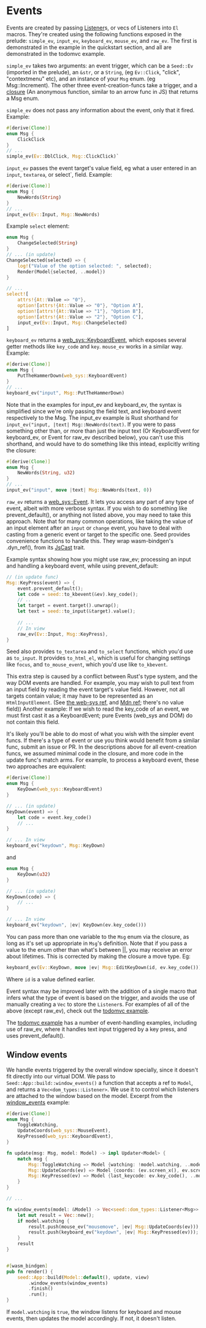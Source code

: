 # Events
Events are created by passing [Listener](https://docs.rs/seed/0.1.6/seed/dom_types/struct.Listener.html)s,
or vecs of Listeners into `El` macros. They're created using the following functions exposed in the prelude: `simple_ev`,
`input_ev`, `keyboard_ev`, `mouse_ev`, and `raw_ev`. The first is demonstrated in the example in the quickstart section,
and all are demonstrated in the todomvc example.

`simple_ev` takes two arguments: an event trigger, which can be a `Seed::Ev` (imported in the prelude), an `&str`, or a 
 `String`, (eg `Ev::Click`, "click", "contextmenu" etc), and an instance
of your `Msg` enum. (eg Msg::Increment). The other three event-creation-funcs
take a trigger, and a [closure](https://doc.rust-lang.org/book/ch13-01-closures.html) (An anonymous function,
similar to an arrow func in JS) that returns a Msg enum.

`simple_ev` does not pass any information about the event, only that it fired.
Example: 
```rust
#[derive(Clone)]
enum Msg {
    ClickClick
}
// ...
simple_ev(Ev::DblClick, Msg::ClickClick)`
```

`input_ev` passes the event target's value field, eg what a user entered in an `input`, `textarea`, or
select`,  field.
Example: 
```rust
#[derive(Clone)]
enum Msg {
    NewWords(String)
}
// ...
input_ev(Ev::Input, Msg::NewWords)
```

Example `select` element:
```rust
enum Msg {
    ChangeSelected(String)
}
// ... (in update)
ChangeSelected(selected) => {
    log!("Value of the option selected: ", selected);
    Render(Model{selected, ..model})
}

// ...
select![
    attrs!{At::Value => "0"},
    option![attrs!{At::Value => "0"}, "Option A"],
    option![attrs!{At::Value => "1"}, "Option B"],
    option![attrs!{At::Value => "2"}, "Option C"],
    input_ev(Ev::Input, Msg::ChangeSelected)
]
```

`keyboard_ev` returns a [web_sys::KeyboardEvent](https://rustwasm.github.io/wasm-bindgen/api/web_sys/struct.KeyboardEvent.html),
which exposes several getter methods like `key_code` and `key`. `mouse_ev` works in a similar
way.
Example:
```rust
#[derive(Clone)]
enum Msg {
    PutTheHammerDown(web_sys::KeyboardEvent)
}
// ...
keyboard_ev("input", Msg::PutTheHammerDown)
```

Note that in the examples for input_ev and keyboard_ev, the syntax is simplified since
we're only passing the field text, and keyboard event respectively to the Msg. The input_ev
example is Rust shorthand for ```input_ev("input, |text| Msg::NewWords(text)```. If you were
to pass something other than, or more than just the input text (Or KeyboardEvent for keyboard_ev, 
or Event for raw_ev described below),
you can't use this shorthand, and would have to do something like this intead,
explicitly writing the closure:
```rust
#[derive(Clone)]
enum Msg {
    NewWords(String, u32)
}
// ...
input_ev("input", move |text| Msg::NewWords(text, 0))
```

`raw_ev` returns a [web_sys::Event](https://rustwasm.github.io/wasm-bindgen/api/web_sys/struct.Event.html). 
It lets you access any part of any type of
event, albeit with more verbose syntax.
If you wish to do something like prevent_default(), or anything not listed above, 
you may need to take this approach. Note that for many common operations, like taking
the value of an input element after an `input` or `change` event, you have to deal with
casting from a generic event or target to the specific one. Seed provides convenience
functions to handle this. They wrap wasm-bindgen's .dyn_ref(), from its
[JsCast](https://rustwasm.github.io/wasm-bindgen/api/wasm_bindgen/trait.JsCast.html) trait.

Example syntax showing how you might use raw_ev; processing an input and handling a keyboard
event, while using prevent_default:
```rust
// (in update func)
Msg::KeyPress(event) => {
    event.prevent_default();
    let code = seed::to_kbevent(&ev).key_code();
    // ..
    let target = event.target().unwrap();
    let text = seed::to_input(&target).value();
    
    // ...
    // In view
    raw_ev(Ev::Input, Msg::KeyPress),
}
```
Seed also provides `to_textarea` and `to_select` functions, which you'd use as
`to_input`. It provides `to_html_el`, which is useful for changing settings like `focus`,
and `to_mouse_event`, which you'd use like `to_kbevent`.

This extra step is caused by a conflict between Rust's type system, and the way DOM events
are handled. For example, you may wish to pull text from an input field by reading the event target's
value field. However, not all targets contain value; it may have to be represented as
an `HtmlInputElement`. (See [the web-sys ref](https://rustwasm.github.io/wasm-bindgen/api/web_sys/struct.EventTarget.html), 
and [Mdn ref](https://developer.mozilla.org/en-US/docs/Web/API/EventTarget); there's no value field)) Another example:
If we wish to read the key_code of an event, we must first cast it as a KeyboardEvent; pure Events
(web_sys and DOM) do not contain this field.

It's likely you'll be able to do most of what you wish with the simpler event funcs.
If there's a type of event or use you think would benefit from a similar func, submit
an issue or PR. In the descriptions above for all event-creation funcs, we assumed minimal code in the closure,
and more code in the update func's match arms. For example, to process a keyboard event,
these two approaches are equivalent:

```rust
#[derive(Clone)]
enum Msg {
    KeyDown(web_sys::KeyboardEvent)
}

// ... (in update)
KeyDown(event) => {
    let code = event.key_code()
    // ...
}

// ... In view
keyboard_ev("keydown", Msg::KeyDown)
```
and
```rust
enum Msg {
    KeyDown(u32)
}

// ... (in update)
KeyDown(code) => {
    // ...
}

// ... In view
keyboard_ev("keydown", |ev| KeyDown(ev.key_code()))
```

You can pass more than one variable to the `Msg` enum via the closure, as long
as it's set up appropriate in `Msg`'s definition. Note that if you pass a value to the enum
other than what's between ||, you may receive an error about lifetimes. This is corrected by
making the closure a move type. Eg:
```rust
keyboard_ev(Ev::KeyDown, move |ev| Msg::EditKeyDown(id, ev.key_code()))
```
Where `id` is a value defined earlier.

Event syntax may be improved later with the addition of a single macro that infers what the type of event 
is based on the trigger, and avoids the use of manually creating a `Vec` to store the
`Listener`s. For examples of all of the above (except raw_ev), check out the [todomvc example](https://github.com/David-OConnor/seed/tree/master/examples/todomvc).

The [todomvc example](https://github.com/David-OConnor/seed/tree/master/examples/todomvc) has a number of event-handling examples, including use of raw_ev, 
where it handles text input triggered by a key press, and uses prevent_default().

## Window events
We handle events triggered by the overall window specially, since it doesn't fit directly
into our virtual DOM. We pass to `Seed::App::build::window_events()` a function that accepts a
 ref to `Model`, and returns a `Vec<dom_types::Listener>`. We use it to control
which listeners are attached to the window based on the model. Excerpt from the
[window_events](https://github.com/David-OConnor/seed/blob/master/examples/window_events/src/lib.rs)
example:
```rust
#[derive(Clone)]
enum Msg {
    ToggleWatching,
    UpdateCoords(web_sys::MouseEvent),
    KeyPressed(web_sys::KeyboardEvent),
}

fn update(msg: Msg, model: Model) -> impl Updater<Model> {
    match msg {
        Msg::ToggleWatching => Model {watching: !model.watching, ..model},
        Msg::UpdateCoords(ev) => Model {coords: (ev.screen_x(), ev.screen_y()), ..model},
        Msg::KeyPressed(ev) => Model {last_keycode: ev.key_code(), ..model}
    }
}

// ...

fn window_events(model: &Model) -> Vec<seed::dom_types::Listener<Msg>> {
    let mut result = Vec::new();
    if model.watching {
        result.push(mouse_ev("mousemove", |ev| Msg::UpdateCoords(ev)));
        result.push(keyboard_ev("keydown", |ev| Msg::KeyPressed(ev)));
    }
    result
}


#[wasm_bindgen]
pub fn render() {
    seed::App::build(Model::default(), update, view)
        .window_events(window_events)
        .finish()
        .run();
}
```
If `model.watching` is `true`, the window listens for keyboard and mouse events, then 
updates the model accordingly. If not, it doesn't listen.
